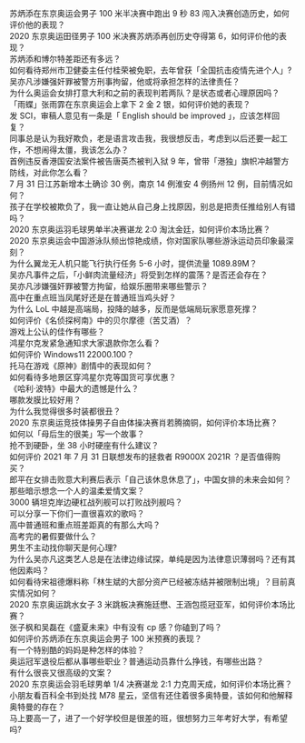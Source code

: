 苏炳添在东京奥运会男子 100 米半决赛中跑出 9 秒 83 闯入决赛创造历史，如何评价他的表现？  
2020 东京奥运田径男子 100 米决赛苏炳添再创历史夺得第 6，如何评价他的表现？  
苏炳添和博尔特差距还有多远？  
如何看待郑州市卫健委主任付桂荣被免职，去年曾获「全国抗击疫情先进个人」?  
吴亦凡涉嫌强奸罪被警方刑事拘留，他或将承担怎样的法律责任？  
为什么奥运会女排打意大利和之前的表现判若两队？是状态或者心理原因吗？  
「雨蝶」张雨霏在东京奥运会上拿下 2 金 2 银，如何评价她的表现？  
发 SCI，审稿人意见有一条是「 English should be improved 」，应该怎样回复？  
同事总是认为我好欺负，老是语言攻击我，我很想反击，考虑到以后还要一起工作，不想闹得太僵，我该怎么办？  
首例违反香港国安法案件被告唐英杰被判入狱 9 年，曾带「港独」旗帜冲越警方防线，对此你怎么看？  
7 月 31 日江苏新增本土确诊 30 例，南京 14 例淮安 4 例扬州 12 例，目前情况如何？  
孩子在学校被欺负了，我一直让她从自己身上找原因，别总是把责任推给别人有错吗？  
2020 东京奥运羽毛球男单半决赛谌龙 2:0 淘汰金廷，如何评价本场比赛？  
2020 东京奥运会中国游泳队频出惊艳成绩，你对国家队哪些游泳运动员印象最深刻？  
为什么翼龙无人机只能飞行执行任务 5-6 小时，提供流量 1089.89M？  
吴亦凡事件之后，「小鲜肉流量经济」将受到怎样的震荡？是否还会存在？  
吴亦凡涉嫌强奸罪被警方拘留，给娱乐圈带来哪些警示？  
高中在重点班当凤尾好还是在普通班当鸡头好？  
为什么 LoL 中越是高端局，投降的越多，反而是低端局玩家愿意死撑？  
如何评价《名侦探柯南》中的贝尔摩德（苦艾酒）？  
游戏上公认的佳作有哪些？  
鸿星尔克发紧急通知求大家退款你怎么看？  
如何评价 Windows11 22000.100？  
托马在游戏《原神》剧情中的表现如何？  
如何看待多地景区穿鸿星尔克等国货可享优惠？  
《哈利·波特》中最大的遗憾是什么？  
哪款发膜比较好用？  
为什么我觉得很多时装都很丑？  
2020 东京奥运竞技体操男子自由体操决赛肖若腾摘铜，如何评价本场比赛？  
如何以「母后生的很美」写一个故事？  
抢不到硬卧，坐 38 小时硬座有什么建议？  
如何评价 2021 年 7 月 31 日联想发布的拯救者 R9000X 2021R ？是否值得购买？  
郎平在女排击败意大利赛后表示「自己该休息休息了」，中国女排的未来会如何？  
那些暗示想念一个人的温柔爱情文案？  
3000 辆坦克岸边硬杠战列舰可以打败战列舰吗？  
可以分享一下你们一直很喜欢的歌吗？  
高中普通班和重点班差距真的有那么大吗？  
高考完的暑假要做什么？  
男生不主动找你聊天是何心理?  
为什么吴亦凡这类艺人总是在法律边缘试探，单纯是因为法律意识薄弱吗？还有其他因素吗？  
如何看待宋祖德爆料称「林生斌的大部分资产已经被冻结并被限制出境」？目前真实情况如何？  
2020 东京奥运跳水女子 3 米跳板决赛施廷懋、王涵包揽冠亚军，如何评价本场比赛？  
张子枫和吴磊在《盛夏未来》中有没有 cp 感？你磕到了吗？  
如何评价苏炳添在东京奥运会男子 100 米预赛的表现？  
有一个特别酷的妈妈是种怎样的体验？  
奥运冠军退役后都从事哪些职业？普通运动员靠什么挣钱，有哪些出路？  
有什么很丧又很高级的文案？  
2020 东京奥运会羽毛球男单 1/4 决赛谌龙 2:1 力克周天成，如何评价本场比赛？  
小朋友看百科全书到处找 M78 星云，坚信有还住着很多奥特曼，该如何和他解释奥特曼的存在？  
马上要高一了，进了一个好学校但是很差的班，很想努力三年考好大学，有希望吗?  
